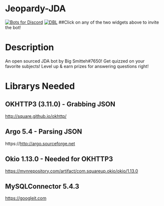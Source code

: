 # Jeopardy-JDA
[![Bots for Discord](https://botsfordiscord.com/api/bot/507725259617599509/widget)](https://botsfordiscord.com/bots/507725259617599509)
[![DBL](https://discordbots.org/api/widget/507725259617599509.svg)](https://discordbots.org/bot/507725259617599509)
##Click on any of the two widgets above to invite the bot!

# Description
An open sourced JDA bot by Big Smitteh#7650! Get quizzed on your favorite subjects! Level up & earn prizes for answering questions right!

# Librarys Needed
## OKHTTP3 (3.11.0) - Grabbing JSON
http://square.github.io/okhttp/
## Argo 5.4 - Parsing JSON
https://http://argo.sourceforge.net
## Okio 1.13.0 - Needed for OKHTTP3
https://mvnrepository.com/artifact/com.squareup.okio/okio/1.13.0
## MySQLConnector 5.4.3
https://googleit.com
